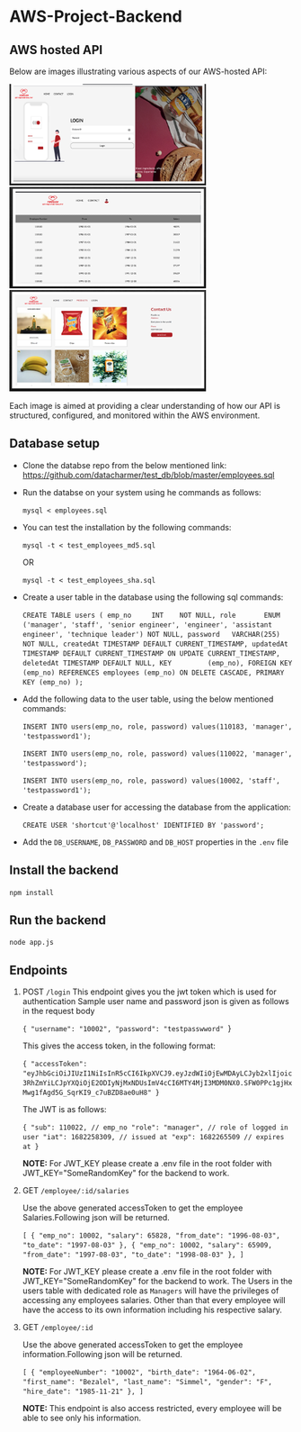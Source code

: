 # AWS-Project-Backend

## AWS hosted API

Below are images illustrating various aspects of our AWS-hosted API:
<p>
<img src="https://github.com/MahnoorFatima02/AWS-Project-Backend/blob/main/hosted-website/login.png" alt="login page logo" width="350" height="180" />
<img src="https://github.com/MahnoorFatima02/AWS-Project-Backend/blob/main/hosted-website/database2.png" alt="database page" width="350" height="180" />
<img src="https://github.com/MahnoorFatima02/AWS-Project-Backend/blob/main/hosted-website/product2.png" alt="database page" width="350" height="180" />
</p>

Each image is aimed at providing a clear understanding of how our API is structured, configured, and monitored within the AWS environment. 

## Database setup

- Clone the databse repo from the below mentioned link:
  https://github.com/datacharmer/test_db/blob/master/employees.sql

- Run the databse on your system using he commands as follows:

  `mysql < employees.sql`

- You can test the installation by the following commands:

  `mysql -t < test_employees_md5.sql`

  OR

  `mysql -t < test_employees_sha.sql`

- Create a user table in the database using the following sql commands:

  `CREATE TABLE users (
    emp_no     INT    NOT NULL,
    role       ENUM ('manager', 'staff', 'senior engineer', 'engineer', 'assistant engineer', 'technique leader') NOT NULL,
    password   VARCHAR(255)   NOT NULL,
    createdAt TIMESTAMP DEFAULT CURRENT_TIMESTAMP,
    updatedAt TIMESTAMP DEFAULT CURRENT_TIMESTAMP ON UPDATE CURRENT_TIMESTAMP,
    deletedAt TIMESTAMP DEFAULT NULL,
    KEY         (emp_no),
    FOREIGN KEY (emp_no) REFERENCES employees (emp_no) ON DELETE CASCADE,
    PRIMARY KEY (emp_no)
);`

- Add the following data to the user table, using the below mentioned commands:

  `INSERT INTO users(emp_no, role, password) values(110183, 'manager', 'testpassword1');`

  `INSERT INTO users(emp_no, role, password) values(110022, 'manager', 'testpassword');`

  `INSERT INTO users(emp_no, role, password) values(10002, 'staff', 'testpassword1');`

- Create a database user for accessing the database from the application:

  `CREATE USER 'shortcut'@'localhost' IDENTIFIED BY 'password';`

- Add the `DB_USERNAME`, `DB_PASSWORD` and `DB_HOST` properties in the `.env` file

## Install the backend

`npm install`

## Run the backend

`node app.js`

## Endpoints

1. POST `/login`
   This endpoint gives you the jwt token which is used for authentication
   Sample user name and password json is given as follows in the request body

   `{
    "username": "10002",
    "password": "testpasswword"
`}

   This gives the access token, in the following format:

   `{
    "accessToken": "eyJhbGciOiJIUzI1NiIsInR5cCI6IkpXVCJ9.eyJzdWIiOjEwMDAyLCJyb2xlIjoic3RhZmYiLCJpYXQiOjE2ODIyNjMxNDUsImV4cCI6MTY4MjI3MDM0NX0.SFW0PPc1gjHxMwg1fAgd5G_SqrKI9_c7uBZD8ae0uH8"
}`

   The JWT is as follows:

   `{
    "sub": 110022, // emp_no
    "role": "manager", // role of logged in user
    "iat": 1682258309, // issued at
    "exp": 1682265509 // expires at
}`

   **NOTE:** For JWT_KEY please create a .env file in the root folder with JWT_KEY="SomeRandomKey" for the backend to work.

2. GET `/employee/:id/salaries`

   Use the above generated accessToken to get the employee Salaries.Following json will be returned.

   `[
    {
        "emp_no": 10002,
        "salary": 65828,
        "from_date": "1996-08-03",
        "to_date": "1997-08-03"
    },
    {
        "emp_no": 10002,
        "salary": 65909,
        "from_date": "1997-08-03",
        "to_date": "1998-08-03"
    },
]`

   **NOTE:** For JWT_KEY please create a .env file in the root folder with JWT_KEY="SomeRandomKey" for the backend to work. The Users in the users table with dedicated role as `Managers` will have the privileges of accessing any employees salaries. Other than that every employee will have the access to its own information including his respective salary.

3. GET `/employee/:id`

   Use the above generated accessToken to get the employee information.Following json will be returned.

   `[
    {
        "employeeNumber": "10002",
        "birth_date": "1964-06-02",
        "first_name": "Bezalel",
        "last_name": "Simmel",
        "gender": "F",
        "hire_date": "1985-11-21"
    },
]`

   **NOTE:** This endpoint is also access restricted, every employee will be able to see only his information.
